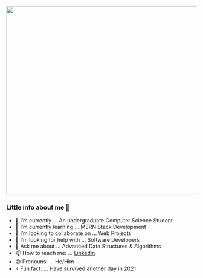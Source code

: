 <img src="https://images.pexels.com/photos/577585/pexels-photo-577585.jpeg?auto=compress&cs=tinysrgb&dpr=2&h=750&w=1260" width="1024" height="500"></img>
### Little info about me 👋


- 🔭 I’m currently ... An undergraduate Computer Science Student
- 🌱 I’m currently learning ... MERN Stack Development 
- 👯 I’m looking to collaborate on ... Web Projects
- 🤔 I’m looking for help with ... Software Developers
- 💬 Ask me about ... Advanced Data Structures & Algorithms
- 📫 How to reach me: ... [Linkedin](https://www.linkedin.com/in/madhur-sde/)
- 😄 Pronouns: ... He/Him
- ⚡ Fun fact: ... Have survived another day in 2021
<!--
**DivonilLiquid/DivonilLiquid** is a ✨ _special_ ✨ repository because its `README.md` (this file) appears on your GitHub profile.

Here are some ideas to get you started:

- 🔭 I’m currently ... An undergraduate Computer Science Student
- 🌱 I’m currently learning ... MERN Stack Development 
- 👯 I’m looking to collaborate on ... Web Projects
- 🤔 I’m looking for help with ... Software Developers
- 💬 Ask me about ... Advanced Data Structures & Algorithms
- 📫 How to reach me: ... [Linkedin](https://www.linkedin.com/in/madhur-sde/)
- 😄 Pronouns: ... He/Him
- ⚡ Fun fact: ... Have survived another day in 2021
-->
